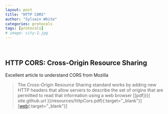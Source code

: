 ```yaml
---
layout: post
title: "HTTP CORS"
author: "Sylvain White"
categories: protocols
tags: [protocols]
# image: city-2.jpg
---
```

<br/>

## HTTP CORS: Cross-Origin Resource Sharing

Excellent article to understand CORS from Mozilla

> The Cross-Origin Resource Sharing standard works by adding new HTTP headers that allow servers to describe the set of origins that are permitted to read that information using a web browser [[pdf]({{ site.github.url }}/resources/httpCors.pdf){:target="_blank"}] [[web](https://developer.mozilla.org/en-US/docs/Web/HTTP/CORS){:target="_blank"}]



